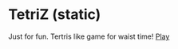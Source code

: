 # TetriZ (static)
Just for fun. Tertris like game for waist time!
[Play](https://volkansah.github.io/TetriZ/)
